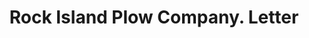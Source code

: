 ---
doi: 10.7916/D84J1S9Q
date_other: '1919'
date_other_textual: '1919'
form: correspondence
genre:
- Letters (correspondence)
name:
- Rock Island Plow Company
object_in_context_url: https://biggert.cul.columbia.edu/items/view/ave_biggert_01839
subject_hierarchical_geographic:
- Rock Island, Illinois, United States
subject_name:
- Rock Island Plow Company
title: Rock Island Plow Company. Letter
sort_title: Rock Island Plow Company. Letter
call_number: ave_biggert_01839
coordinates:
- 41.48916666666667,-90.57305555555556
pid: ave_biggert_01839
identifiers: ave_biggert_01839
thumbnail: false
permalink: /biggert/ave_biggert_01839/
layout: iiif-image-page
---